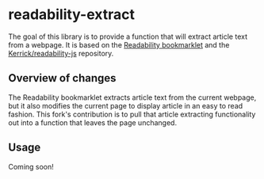 readability-extract
===================

The goal of this library is to provide a function that will extract article text from a webpage. It is based on the [Readability bookmarklet](https://code.google.com/p/arc90labs-readability/) and the [Kerrick/readability-js](https://github.com/Kerrick/readability-js) repository.

Overview of changes
-------------------
The Readability bookmarklet extracts article text from the current webpage, but it also modifies the current page to display article in an easy to read fashion. This fork's contribution is to pull that article extracting functionality out into a function that leaves the page unchanged.

Usage
-----
Coming soon!
